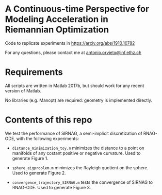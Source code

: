 # A Continuous-time Perspective for Modeling Acceleration in Riemannian Optimization
Code to replicate experiments in https://arxiv.org/abs/1910.10782

For any questions, please contact me at antonio.orvieto@inf.ethz.ch

# Requirements
All scripts are written in Matlab 2017b, but should work for any recent version of Matlab. 

No libraries (e.g. Manopt) are required: geometry is implemented directly.

# Contents of this repo

We test the performance of SIRNAG, a semi-implicit discretization of RNAG-ODE, with the following experiments:

 - `distance_minimization_toy.m` minimizes the distance to a point on manifolds of any costant positive or negative curvature. Used to generate Figure 1.

 - `sphere_eigproblem.m` minimizes the Rayleigh quotient on the sphere. Used to generate Figure 2.
 
 - `convergence_trajectory_SIRNAG.m` tests the convergence of SIRNAG to RNAG-ODE. Used to generate Figure 3.
